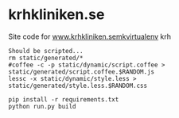 krhkliniken.se
==============

Site code for www.krhkliniken.semkvirtualenv krh

    Should be scripted...
    rm static/generated/*
    #coffee -c -p static/dynamic/script.coffee > static/generated/script.coffee.$RANDOM.js
    lessc -x static/dynamic/style.less > static/generated/style.less.$RANDOM.css

    pip install -r requirements.txt
    python run.py build
